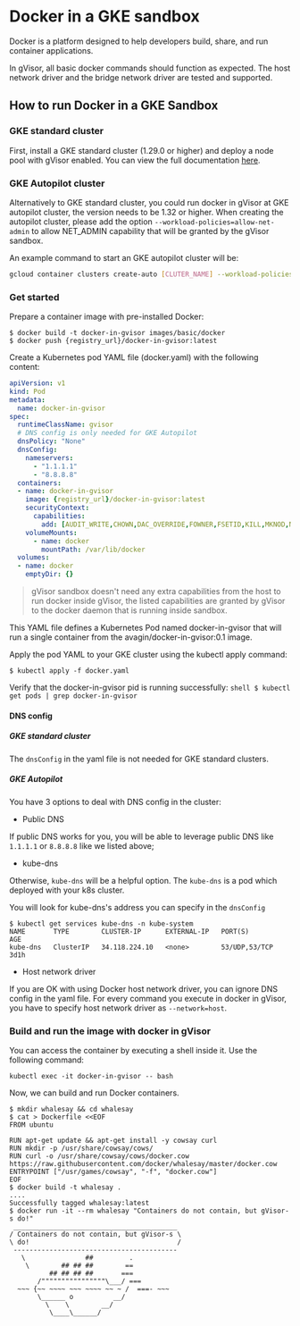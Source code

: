 # Docker in a GKE sandbox

Docker is a platform designed to help developers build, share, and run container
applications.

In gVisor, all basic docker commands should function as expected. The host
network driver and the bridge network driver are tested and supported.

## How to run Docker in a GKE Sandbox

### GKE standard cluster

First, install a GKE standard cluster (1.29.0 or higher) and deploy a node pool
with gVisor enabled. You can view the full documentation
[here](https://cloud.google.com/kubernetes-engine/docs/how-to/sandbox-pods#enabling).

### GKE Autopilot cluster

Alternatively to GKE standard cluster, you could run docker in gVisor at GKE
autopilot cluster, the version needs to be 1.32 or higher. When creating the
autopilot cluster, please add the option `--workload-policies=allow-net-admin`
to allow NET_ADMIN capability that will be granted by the gVisor sandbox.

An example command to start an GKE autopilot cluster will be:

```sh
gcloud container clusters create-auto [CLUTER_NAME] --workload-policies=allow-net-admin --location=[LOCATION] --cluster-version=1.32.2-gke.1182001
```

### Get started

Prepare a container image with pre-installed Docker:

```shell
$ docker build -t docker-in-gvisor images/basic/docker
$ docker push {registry_url}/docker-in-gvisor:latest
```

Create a Kubernetes pod YAML file (docker.yaml) with the following content:

```yaml
apiVersion: v1
kind: Pod
metadata:
  name: docker-in-gvisor
spec:
  runtimeClassName: gvisor
  # DNS config is only needed for GKE Autopilot
  dnsPolicy: "None"
  dnsConfig:
    nameservers:
      - "1.1.1.1"
      - "8.8.8.8"
  containers:
  - name: docker-in-gvisor
    image: {registry_url}/docker-in-gvisor:latest
    securityContext:
      capabilities:
        add: [AUDIT_WRITE,CHOWN,DAC_OVERRIDE,FOWNER,FSETID,KILL,MKNOD,NET_BIND_SERVICE,NET_RAW,SETFCAP,SETGID,SETPCAP,SETUID,SYS_CHROOT,SYS_PTRACE,NET_ADMIN,SYS_ADMIN]
    volumeMounts:
      - name: docker
        mountPath: /var/lib/docker
  volumes:
  - name: docker
    emptyDir: {}
```

> gVisor sandbox doesn't need any extra capabilities from the host to run docker
> inside gVisor, the listed capabilities are granted by gVisor to the docker
> daemon that is running inside sandbox.

This YAML file defines a Kubernetes Pod named docker-in-gvisor that will run a
single container from the avagin/docker-in-gvisor:0.1 image.

Apply the pod YAML to your GKE cluster using the kubectl apply command:

```shell
$ kubectl apply -f docker.yaml
```

Verify that the docker-in-gvisor pid is running successfully: `shell $ kubectl
get pods | grep docker-in-gvisor`

#### DNS config

##### GKE standard cluster

The `dnsConfig` in the yaml file is not needed for GKE standard clusters.

##### GKE Autopilot

You have 3 options to deal with DNS config in the cluster:

*   Public DNS

If public DNS works for you, you will be able to leverage public DNS like
`1.1.1.1` or `8.8.8.8` like we listed above;

*   kube-dns

Otherwise, `kube-dns` will be a helpful option. The `kube-dns` is a pod which
deployed with your k8s cluster.

You will look for kube-dns's address you can specify in the `dnsConfig`

```
$ kubectl get services kube-dns -n kube-system
NAME       TYPE        CLUSTER-IP      EXTERNAL-IP   PORT(S)         AGE
kube-dns   ClusterIP   34.118.224.10   <none>        53/UDP,53/TCP   3d1h
```

*   Host network driver

If you are OK with using Docker host network driver, you can ignore DNS config
in the yaml file. For every command you execute in docker in gVisor, you have to
specify host network driver as `--network=host`.

### Build and run the image with docker in gVisor

You can access the container by executing a shell inside it. Use the following
command:

```shell
kubectl exec -it docker-in-gvisor -- bash
```

Now, we can build and run Docker containers.

```shell
$ mkdir whalesay && cd whalesay
$ cat > Dockerfile <<EOF
FROM ubuntu

RUN apt-get update && apt-get install -y cowsay curl
RUN mkdir -p /usr/share/cowsay/cows/
RUN curl -o /usr/share/cowsay/cows/docker.cow https://raw.githubusercontent.com/docker/whalesay/master/docker.cow
ENTRYPOINT ["/usr/games/cowsay", "-f", "docker.cow"]
EOF
$ docker build -t whalesay .
....
Successfully tagged whalesay:latest
$ docker run -it --rm whalesay "Containers do not contain, but gVisor-s do!"
 _________________________________________
/ Containers do not contain, but gVisor-s \
\ do!                                     /
 -----------------------------------------
   \               ##         .
    \        ## ## ##        ==
          ## ## ## ##       ===
       /""""""""""""""""\___/ ===
  ~~~ {~~ ~~~~ ~~~ ~~~~ ~~ ~ /  ===- ~~~
       \______ o          __/
         \    \        __/
          \____\______/

```
